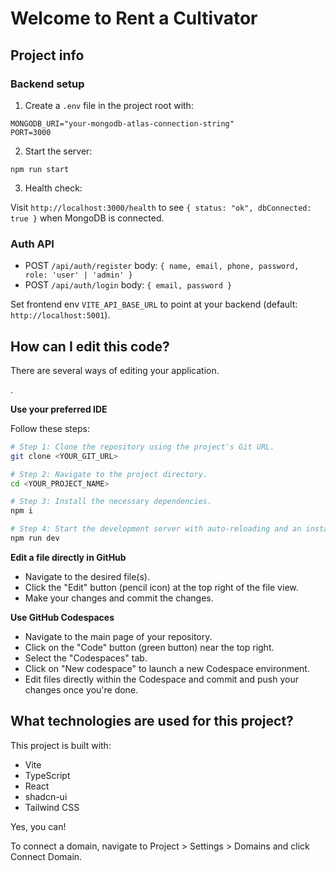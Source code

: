 # Welcome to Rent a Cultivator

## Project info

### Backend setup

1. Create a `.env` file in the project root with:

```
MONGODB_URI="your-mongodb-atlas-connection-string"
PORT=3000
```

2. Start the server:

```
npm run start
```

3. Health check:

Visit `http://localhost:3000/health` to see `{ status: "ok", dbConnected: true }` when MongoDB is connected.

### Auth API

- POST `/api/auth/register` body: `{ name, email, phone, password, role: 'user' | 'admin' }`
- POST `/api/auth/login` body: `{ email, password }`

Set frontend env `VITE_API_BASE_URL` to point at your backend (default: `http://localhost:5001`).


## How can I edit this code?

There are several ways of editing your application.


.

**Use your preferred IDE**



Follow these steps:

```sh
# Step 1: Clone the repository using the project's Git URL.
git clone <YOUR_GIT_URL>

# Step 2: Navigate to the project directory.
cd <YOUR_PROJECT_NAME>

# Step 3: Install the necessary dependencies.
npm i

# Step 4: Start the development server with auto-reloading and an instant preview.
npm run dev
```

**Edit a file directly in GitHub**

- Navigate to the desired file(s).
- Click the "Edit" button (pencil icon) at the top right of the file view.
- Make your changes and commit the changes.

**Use GitHub Codespaces**

- Navigate to the main page of your repository.
- Click on the "Code" button (green button) near the top right.
- Select the "Codespaces" tab.
- Click on "New codespace" to launch a new Codespace environment.
- Edit files directly within the Codespace and commit and push your changes once you're done.

## What technologies are used for this project?

This project is built with:

- Vite
- TypeScript
- React
- shadcn-ui
- Tailwind CSS



Yes, you can!

To connect a domain, navigate to Project > Settings > Domains and click Connect Domain.


